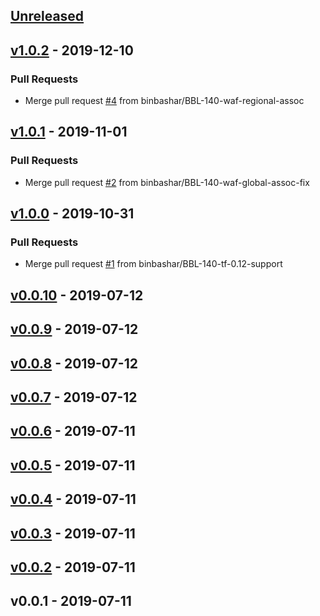 <a name="unreleased"></a>
## [Unreleased]


<a name="v1.0.2"></a>
## [v1.0.2] - 2019-12-10
### Pull Requests
- Merge pull request [#4](https://github.com/binbashar/terraform-waf-owasp/issues/4) from binbashar/BBL-140-waf-regional-assoc


<a name="v1.0.1"></a>
## [v1.0.1] - 2019-11-01
### Pull Requests
- Merge pull request [#2](https://github.com/binbashar/terraform-waf-owasp/issues/2) from binbashar/BBL-140-waf-global-assoc-fix


<a name="v1.0.0"></a>
## [v1.0.0] - 2019-10-31
### Pull Requests
- Merge pull request [#1](https://github.com/binbashar/terraform-waf-owasp/issues/1) from binbashar/BBL-140-tf-0.12-support


<a name="v0.0.10"></a>
## [v0.0.10] - 2019-07-12

<a name="v0.0.9"></a>
## [v0.0.9] - 2019-07-12

<a name="v0.0.8"></a>
## [v0.0.8] - 2019-07-12

<a name="v0.0.7"></a>
## [v0.0.7] - 2019-07-12

<a name="v0.0.6"></a>
## [v0.0.6] - 2019-07-11

<a name="v0.0.5"></a>
## [v0.0.5] - 2019-07-11

<a name="v0.0.4"></a>
## [v0.0.4] - 2019-07-11

<a name="v0.0.3"></a>
## [v0.0.3] - 2019-07-11

<a name="v0.0.2"></a>
## [v0.0.2] - 2019-07-11

<a name="v0.0.1"></a>
## v0.0.1 - 2019-07-11

[Unreleased]: https://github.com/binbashar/terraform-waf-owasp/compare/v1.0.2...HEAD
[v1.0.2]: https://github.com/binbashar/terraform-waf-owasp/compare/v1.0.1...v1.0.2
[v1.0.1]: https://github.com/binbashar/terraform-waf-owasp/compare/v1.0.0...v1.0.1
[v1.0.0]: https://github.com/binbashar/terraform-waf-owasp/compare/v0.0.10...v1.0.0
[v0.0.10]: https://github.com/binbashar/terraform-waf-owasp/compare/v0.0.9...v0.0.10
[v0.0.9]: https://github.com/binbashar/terraform-waf-owasp/compare/v0.0.8...v0.0.9
[v0.0.8]: https://github.com/binbashar/terraform-waf-owasp/compare/v0.0.7...v0.0.8
[v0.0.7]: https://github.com/binbashar/terraform-waf-owasp/compare/v0.0.6...v0.0.7
[v0.0.6]: https://github.com/binbashar/terraform-waf-owasp/compare/v0.0.5...v0.0.6
[v0.0.5]: https://github.com/binbashar/terraform-waf-owasp/compare/v0.0.4...v0.0.5
[v0.0.4]: https://github.com/binbashar/terraform-waf-owasp/compare/v0.0.3...v0.0.4
[v0.0.3]: https://github.com/binbashar/terraform-waf-owasp/compare/v0.0.2...v0.0.3
[v0.0.2]: https://github.com/binbashar/terraform-waf-owasp/compare/v0.0.1...v0.0.2
